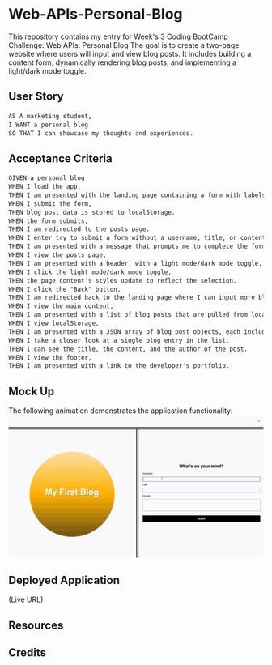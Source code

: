 # Web-APIs-Personal-Blog
This repository contains my entry for Week's 3 Coding BootCamp Challenge: Web APIs: Personal Blog 
The goal is to create a two-page website where users will input and view blog posts. It includes building a content form, dynamically rendering blog posts, and implementing a light/dark mode toggle. 

## User Story

```md
AS A marketing student,
I WANT a personal blog
SO THAT I can showcase my thoughts and experiences.
```
## Acceptance Criteria

```md
GIVEN a personal blog
WHEN I load the app,
THEN I am presented with the landing page containing a form with labels and inputs for username, blog title, and blog content.
WHEN I submit the form,
THEN blog post data is stored to localStorage.
WHEN the form submits,
THEN I am redirected to the posts page.
WHEN I enter try to submit a form without a username, title, or content,
THEN I am presented with a message that prompts me to complete the form.
WHEN I view the posts page,
THEN I am presented with a header, with a light mode/dark mode toggle, and a "Back" button.
WHEN I click the light mode/dark mode toggle,
THEN the page content's styles update to reflect the selection.
WHEN I click the "Back" button,
THEN I am redirected back to the landing page where I can input more blog entries.
WHEN I view the main content,
THEN I am presented with a list of blog posts that are pulled from localStorage.
WHEN I view localStorage,
THEN I am presented with a JSON array of blog post objects, each including the post author's username, title of the post, and post's content.
WHEN I take a closer look at a single blog entry in the list,
THEN I can see the title, the content, and the author of the post.
WHEN I view the footer,
THEN I am presented with a link to the developer's portfolio.
```

## Mock Up
The following animation demonstrates the application functionality:
![A user adds a blog through a form, then the post appears on the following page.](/assets/100-web-apis-challenge-demo.gif)

## Deployed Application 
(Live URL)

## Resources

## Credits

